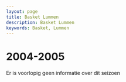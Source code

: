 ```yaml
---
layout: page
title: Basket Lummen
description: Basket Lummen
keywords: Basket, Lummen
---
```


# 2004-2005

Er is voorlopig geen informatie over dit seizoen
